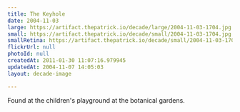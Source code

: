 ```yaml
---
title: The Keyhole
date: 2004-11-03
large: https://artifact.thepatrick.io/decade/large/2004-11-03-1704.jpg
small: https://artifact.thepatrick.io/decade/small/2004-11-03-1704.jpg
smallRetina: https://artifact.thepatrick.io/decade/small/2004-11-03-1704@2x.jpg
flickrUrl: null
photoId: null
createdAt: 2011-01-30 11:07:16.979945
updatedAt: 2004-11-07 14:05:03
layout: decade-image

---
```

Found at the children's playground at the botanical gardens.
